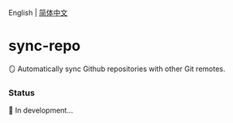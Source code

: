 English | [简体中文](./README.zh-Hans.md)

# sync-repo

🪞 Automatically sync Github repositories with other Git remotes.

### Status

🚧 In development...
